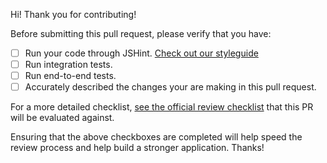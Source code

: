 Hi! Thank you for contributing!

Before submitting this pull request, please verify that you have:
 - [ ] Run your code through JSHint.  [Check out our styleguide](./docs/STYLEGUIDE.md)
 - [ ] Run integration tests.
 - [ ] Run end-to-end tests.
 - [ ] Accurately described the changes your are making in this pull request.

For a more detailed checklist, [see the official review checklist](https://docs.google.com/document/d/1nupLVLRXgSZJQo_acLgrwvPnN8RukfSiwRhSToj81uU/pub)
that this PR will be evaluated against.

Ensuring that the above checkboxes are completed will help speed the review process
and help build a stronger application.  Thanks!
